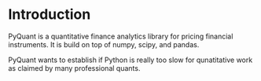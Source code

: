 # Introduction #

PyQuant is a quantitative finance analytics library for pricing financial instruments. It is build on top of numpy, scipy, and pandas.

PyQuant wants to establish if Python is really too slow for qunatitative work as claimed by many professional quants.